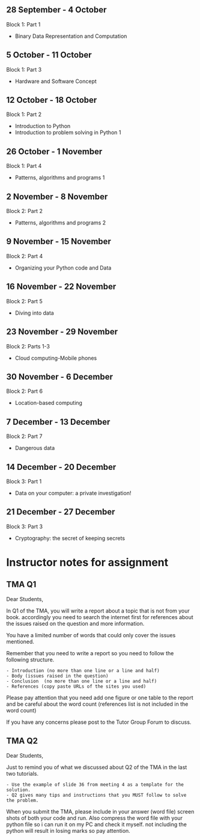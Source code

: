 

## 28 September - 4 October

Block 1: Part 1

 - Binary Data Representation and Computation
 

## 5 October - 11 October

Block 1: Part 3

 - Hardware and Software Concept

## 12 October - 18 October

Block 1: Part 2

 - Introduction to Python
 - Introduction to problem solving in Python 1


## 26 October - 1 November

Block 1: Part 4

 - Patterns, algorithms and programs 1


## 2 November - 8 November

Block 2: Part 2

 - Patterns, algorithms and programs 2

## 9 November - 15 November

Block 2: Part 4

 - Organizing your Python code and Data

## 16 November - 22 November

Block 2: Part 5

 - Diving into data

## 23 November - 29 November

Block 2: Parts 1-3

 - Cloud computing-Mobile phones


## 30 November - 6 December

Block 2: Part 6

 - Location-based computing


## 7 December - 13 December

Block 2: Part 7

 - Dangerous data


## 14 December - 20 December

Block 3: Part 1

 - Data on your computer: a private investigation!

## 21 December - 27 December

Block 3: Part 3

 - Cryptography: the secret of keeping secrets




#  Instructor notes for assignment 

 	
## TMA Q1

Dear Students,

In Q1 of the TMA, you will write a report about a topic that is not from your book. accordingly you need to search the internet first for references about the issues raised on the question and more information.

You have a limited number of words that could only cover the issues mentioned.

Remember that you need to write a report so you need to follow the following structure.

    - Introduction (no more than one line or a line and half)
    - Body (issues raised in the question)
    - Conclusion  (no more than one line or a line and half)
    - References (copy paste URLs of the sites you used)

Please pay attention that you need add one figure or one table to the report and be careful about the word count (references list is not included in the word count)

If you have any concerns please post to the Tutor Group Forum to discuss.



## TMA Q2

Dear Students,

Just to remind you of what we discussed about Q2 of the TMA in the last two tutorials.

    - Use the example of slide 36 from meeting 4 as a template for the solution.
    - Q2 gives many tips and instructions that you MUST follow to solve the problem.
    
When you submit the TMA, please include in your answer (word file) screen shots of both your code and run. Also compress the word file with your python file so i can run it on my PC and check it myself. not including the python will result in losing marks so pay attention.

